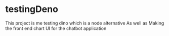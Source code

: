 # testingDeno
 This project is me testing dino which is a node alternative As well as Making the front end chart UI for the chatbot application
